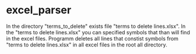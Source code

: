 # excel_parser
In the directory "terms_to_delete" exists file "terms to delete lines.xlsx".
In the "terms to delete lines.xlsx" you can specified symbols that than will find in the excel files.
Programm deletes all lines that constist symbols from "terms to delete lines.xlsx" in all excel files in the root all directory.
